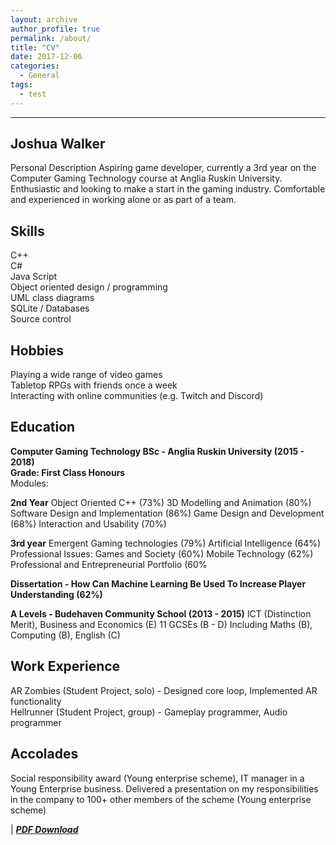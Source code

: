 ```yaml
---
layout: archive
author_profile: true
permalink: /about/
title: "CV"
date: 2017-12-06
categories:
  - General
tags:
  - test
---
```

------
## Joshua Walker
Personal Description
Aspiring game developer, currently a 3rd year on the Computer Gaming Technology course at Anglia Ruskin University.
Enthusiastic and looking to make a start in the gaming industry.
Comfortable and experienced in working alone or as part of a team.
## Skills
C++  
C#  
Java Script  
Object oriented design / programming  
UML class diagrams  
SQLite / Databases  
Source control  

## Hobbies
Playing a wide range of video games  
Tabletop RPGs with friends once a week  
Interacting with online communities (e.g. Twitch
and Discord)  

## Education
**Computer Gaming Technology BSc - Anglia Ruskin University (2015 - 2018)**  
**Grade: First Class Honours**  
Modules: 

**2nd Year**
Object Oriented C++ (73%)
3D Modelling and Animation (80%)
Software Design and Implementation (86%)
Game Design and Development (68%)
Interaction and Usability (70%)

**3rd year**
Emergent Gaming technologies (79%)
Artificial Intelligence (64%)
Professional Issues: Games and Society (60%)
Mobile Technology (62%)
Professional and Entrepreneurial Portfolio (60%

**Dissertation - How Can Machine Learning Be Used To Increase Player Understanding (62%)**

**A Levels - Budehaven Community School (2013 - 2015)**
ICT (Distinction Merit), Business and Economics (E)
11 GCSEs (B - D) Including Maths (B), Computing (B), English (C) 


## Work Experience
AR Zombies (Student Project, solo) - Designed core loop, Implemented AR functionality  
Hellrunner (Student Project, group) - Gameplay programmer, Audio programmer  

## Accolades
Social responsibility award (Young enterprise scheme), IT manager in a Young Enterprise business.
Delivered a presentation on my responsibilities in the company to 100+ other members of the scheme (Young enterprise scheme)

 | [**_PDF Download_**](https://jjrwalker.github.io/assets/pdf/CV.pdf)
